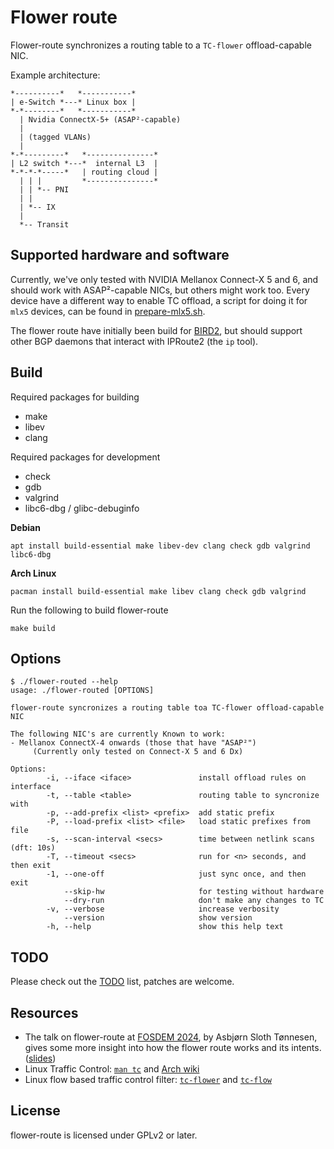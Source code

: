 Flower route
============

Flower-route synchronizes a routing table to a `TC-flower` offload-capable NIC.

Example architecture:
```
*----------*   *-----------*
| e-Switch *---* Linux box |
*-*--------*   *-----------*
  | Nvidia ConnectX-5+ (ASAP²-capable)
  |
  | (tagged VLANs)
  |
*-*---------*   *---------------*
| L2 switch *---*  internal L3  |
*-*-*-*-----*   | routing cloud |
  | | |         *---------------*
  | | *-- PNI
  | |
  | *-- IX
  |
  *-- Transit
```

Supported hardware and software
------------------

Currently, we've only tested with NVIDIA Mellanox Connect-X 5 and 6, and should work with ASAP²-capable NICs,
but others might work too.
Every device have a different way to enable TC offload, a script for doing it for `mlx5` devices, can be found in [prepare-mlx5.sh](scripts/prepare-mlx5.sh).

The flower route have initially been build for [BIRD2](https://bird.network.cz/), but should support other BGP daemons that interact with IPRoute2 (the `ip` tool).

Build
-----

Required packages for building
- make
- libev
- clang

Required packages for development
- check
- gdb
- valgrind
- libc6-dbg / glibc-debuginfo

**Debian**
```shell
apt install build-essential make libev-dev clang check gdb valgrind libc6-dbg
```

**Arch Linux**
```shell
pacman install build-essential make libev clang check gdb valgrind
```

Run the following to build flower-route
```shell
make build
```


Options
-------

```
$ ./flower-routed --help
usage: ./flower-routed [OPTIONS]

flower-route syncronizes a routing table toa TC-flower offload-capable NIC

The following NIC's are currently Known to work:
- Mellanox ConnectX-4 onwards (those that have "ASAP²")
     (Currently only tested on Connect-X 5 and 6 Dx)

Options:
        -i, --iface <iface>               install offload rules on interface
        -t, --table <table>               routing table to syncronize with
        -p, --add-prefix <list> <prefix>  add static prefix
        -P, --load-prefix <list> <file>   load static prefixes from file
        -s, --scan-interval <secs>        time between netlink scans (dft: 10s)
        -T, --timeout <secs>              run for <n> seconds, and then exit
        -1, --one-off                     just sync once, and then exit
            --skip-hw                     for testing without hardware
            --dry-run                     don't make any changes to TC
        -v, --verbose                     increase verbosity
            --version                     show version
        -h, --help                        show this help text
```

TODO
----

Please check out the [TODO](TODO.md) list, patches are welcome.

Resources
---------

- The talk on flower-route at [FOSDEM 2024](https://fosdem.org/2024/schedule/event/fosdem-2024-3337-flying-higher-hardware-offloading-with-bird/), by Asbjørn Sloth Tønnesen, gives some more insight into how the flower route works and its intents. ([slides](https://fosdem.org/2024/events/attachments/fosdem-2024-3337-flying-higher-hardware-offloading-with-bird/slides/22273/flower-routed-fosdem24_gUABpPa.pdf))
- Linux Traffic Control: [`man tc`](https://www.man7.org/linux/man-pages/man8/tc.8.html) and [Arch wiki](https://wiki.archlinux.org/title/Advanced_traffic_control)
- Linux flow based traffic control filter: [`tc-flower`](https://www.man7.org/linux/man-pages/man8/tc-flower.8.html) and [`tc-flow`](https://www.man7.org/linux/man-pages/man8/tc-flow.8.html)

License
-------

flower-route is licensed under GPLv2 or later.
